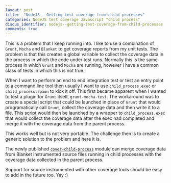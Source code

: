 ```yaml
---
layout: post
title:  "NodeJS - Getting test coverage from child processes"
categories: NodeJS test coverage Javascript "child process"
disqus_identifier: nodejs--getting-test-coverage-from-child-processes
comments: true
---
```


This is a problem that I keep running into. I like to use a combination of `Grunt`, `Mocha` and `Blanket` to get coverage reports from my unit tests. The problem is that this creates a global variable to collect the coverage data in the process in which the code under test runs. Normally this is the same process in which `Grunt` and `Mocha` are running, however I have a common class of tests in which this is not true.

When I want to perform an end to end integration test or test an entry point to a command line tool then usually I want to use `child_process.exec` or `child_process.spawn` to kick it off. This first became apparent when I wanted to test a plugin for `Grunt` itself, `grunt-mocha-test`. The workaround was to create a special script that could be launched in place of `Grunt` that would programatically call `Grunt`, collect the coverage data and then write it to a file. This script would then be launched by a wrapper to `child_process.exec` that would collect the coverage data after the exec had completed and merge it with the coverage data from the parent process.

This works well but is not very portable. The challenge then is to create a generic solution to the problem and here it is.

The newly published [`cover-child-process`](https://www.npmjs.org/package/cover-child-process) module can merge coverage data from Blanket instrumented source files running in child processes with the coverage data collected in the parent process.

Support for source instrumented with other coverage tools should be easy to add in the future too. Yay :)
